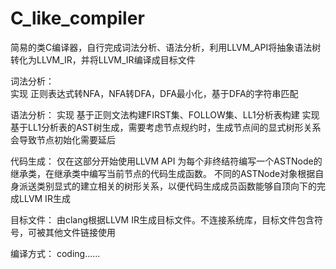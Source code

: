# C_like_compiler
简易的类C编译器，自行完成词法分析、语法分析，利用LLVM_API将抽象语法树转化为LLVM_IR，并将LLVM_IR编译成目标文件 

词法分析：  
实现 正则表达式转NFA，NFA转DFA，DFA最小化，基于DFA的字符串匹配 

语法分析： 
实现 基于正则文法构建FIRST集、FOLLOW集、LL1分析表构建 
实现基于LL1分析表的AST树生成，需要考虑节点规约时，生成节点间的显式树形关系会导致节点初始化需要延后 

代码生成： 
仅在这部分开始使用LLVM API 
为每个非终结符编写一个ASTNode的继承类，在继承类中编写当前节点的代码生成函数。 
不同的ASTNode对象根据自身派送类别显式的建立相关的树形关系，以便代码生成成员函数能够自顶向下的完成LLVM IR生成 

目标文件： 
由clang根据LLVM IR生成目标文件。不连接系统库，目标文件包含符号，可被其他文件链接使用 

编译方式： 
coding...... 